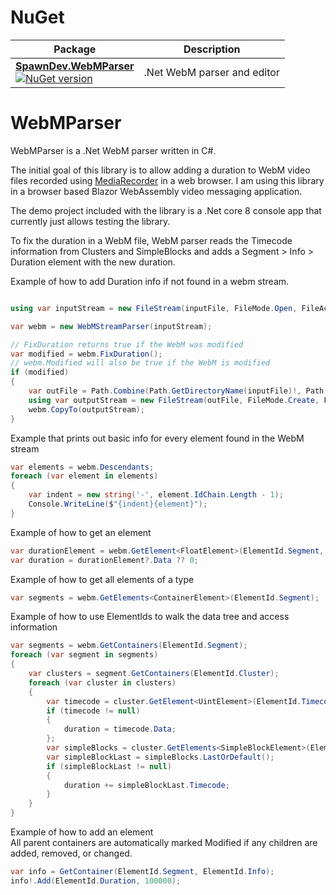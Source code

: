 



# NuGet
| Package | Description |
|---------|-------------|
|**[SpawnDev.WebMParser](#webmparser)** <br /> [![NuGet version](https://badge.fury.io/nu/SpawnDev.WebMParser.svg)](https://www.nuget.org/packages/SpawnDev.WebMParser)| .Net WebM parser and editor | 


# WebMParser

WebMParser is a .Net WebM parser written in C#. 

The initial goal of this library is to allow adding a duration to WebM video files recorded using [MediaRecorder](https://developer.mozilla.org/en-US/docs/Web/API/MediaRecorder) in a web browser. I am using this library in a browser based Blazor WebAssembly video messaging application.  

The demo project included with the library is a .Net core 8 console app that currently just allows testing the library.  

To fix the duration in a WebM file, WebM parser reads the Timecode information from Clusters and SimpleBlocks and adds a Segment > Info > Duration element with the new duration.


Example of how to add Duration info if not found in a webm stream.
```cs

using var inputStream = new FileStream(inputFile, FileMode.Open, FileAccess.Read, FileShare.Read);

var webm = new WebMStreamParser(inputStream);

// FixDuration returns true if the WebM was modified
var modified = webm.FixDuration();
// webm.Modified will also be true if the WebM is modified
if (modified)
{
    var outFile = Path.Combine(Path.GetDirectoryName(inputFile)!, Path.GetFileNameWithoutExtension(inputFile) + ".fixed" + Path.GetExtension(inputFile));
    using var outputStream = new FileStream(outFile, FileMode.Create, FileAccess.Write, FileShare.None);
    webm.CopyTo(outputStream);
}
```

Example that prints out basic info for every element found in the WebM stream
```cs
var elements = webm.Descendants;
foreach (var element in elements)
{
    var indent = new string('-', element.IdChain.Length - 1);
    Console.WriteLine($"{indent}{element}");
}
```

Example of how to get an element
```cs
var durationElement = webm.GetElement<FloatElement>(ElementId.Segment, ElementId.Info, ElementId.Duration);
var duration = durationElement?.Data ?? 0;
```

Example of how to get all elements of a type
```cs
var segments = webm.GetElements<ContainerElement>(ElementId.Segment);
```

Example of how to use ElementIds to walk the data tree and access information
```cs
var segments = webm.GetContainers(ElementId.Segment);
foreach (var segment in segments)
{
    var clusters = segment.GetContainers(ElementId.Cluster);
    foreach (var cluster in clusters)
    {
        var timecode = cluster.GetElement<UintElement>(ElementId.Timecode);
        if (timecode != null)
        {
            duration = timecode.Data;
        };
        var simpleBlocks = cluster.GetElements<SimpleBlockElement>(ElementId.SimpleBlock);
        var simpleBlockLast = simpleBlocks.LastOrDefault();
        if (simpleBlockLast != null)
        {
            duration += simpleBlockLast.Timecode;
        }
    }
}
```

Example of how to add an element  
All parent containers are automatically marked Modified if any children are added, removed, or changed.
```cs
var info = GetContainer(ElementId.Segment, ElementId.Info);
info!.Add(ElementId.Duration, 100000);
```